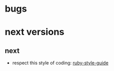 # bugs

# next versions

## next

* respect this style of coding: [ruby-style-guide](https://github.com/bbatsov/ruby-style-guide)

